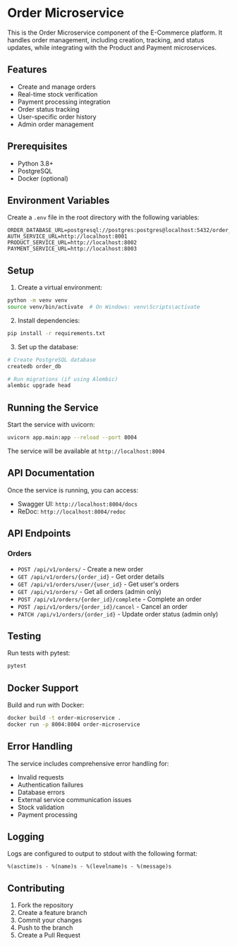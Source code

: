 # Order Microservice

This is the Order Microservice component of the E-Commerce platform. It handles order management, including creation, tracking, and status updates, while integrating with the Product and Payment microservices.

## Features

- Create and manage orders
- Real-time stock verification
- Payment processing integration
- Order status tracking
- User-specific order history
- Admin order management

## Prerequisites

- Python 3.8+
- PostgreSQL
- Docker (optional)

## Environment Variables

Create a `.env` file in the root directory with the following variables:

```env
ORDER_DATABASE_URL=postgresql://postgres:postgres@localhost:5432/order_db
AUTH_SERVICE_URL=http://localhost:8001
PRODUCT_SERVICE_URL=http://localhost:8002
PAYMENT_SERVICE_URL=http://localhost:8003
```

## Setup

1. Create a virtual environment:
```bash
python -m venv venv
source venv/bin/activate  # On Windows: venv\Scripts\activate
```

2. Install dependencies:
```bash
pip install -r requirements.txt
```

3. Set up the database:
```bash
# Create PostgreSQL database
createdb order_db

# Run migrations (if using Alembic)
alembic upgrade head
```

## Running the Service

Start the service with uvicorn:

```bash
uvicorn app.main:app --reload --port 8004
```

The service will be available at `http://localhost:8004`

## API Documentation

Once the service is running, you can access:
- Swagger UI: `http://localhost:8004/docs`
- ReDoc: `http://localhost:8004/redoc`

## API Endpoints

### Orders

- `POST /api/v1/orders/` - Create a new order
- `GET /api/v1/orders/{order_id}` - Get order details
- `GET /api/v1/orders/user/{user_id}` - Get user's orders
- `GET /api/v1/orders/` - Get all orders (admin only)
- `POST /api/v1/orders/{order_id}/complete` - Complete an order
- `POST /api/v1/orders/{order_id}/cancel` - Cancel an order
- `PATCH /api/v1/orders/{order_id}` - Update order status (admin only)

## Testing

Run tests with pytest:

```bash
pytest
```

## Docker Support

Build and run with Docker:

```bash
docker build -t order-microservice .
docker run -p 8004:8004 order-microservice
```

## Error Handling

The service includes comprehensive error handling for:
- Invalid requests
- Authentication failures
- Database errors
- External service communication issues
- Stock validation
- Payment processing

## Logging

Logs are configured to output to stdout with the following format:
```
%(asctime)s - %(name)s - %(levelname)s - %(message)s
```

## Contributing

1. Fork the repository
2. Create a feature branch
3. Commit your changes
4. Push to the branch
5. Create a Pull Request 